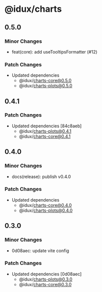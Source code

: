 # @idux/charts

## 0.5.0

### Minor Changes

- feat(core): add useTooltipsFormatter (#12)

### Patch Changes

- Updated dependencies
  - @idux/charts-core@0.5.0
  - @idux/charts-plots@0.5.0

## 0.4.1

### Patch Changes

- Updated dependencies [84c8aeb]
  - @idux/charts-plots@0.4.1
  - @idux/charts-core@0.4.1

## 0.4.0

### Minor Changes

- docs(release): publish v0.4.0

### Patch Changes

- Updated dependencies
  - @idux/charts-core@0.4.0
  - @idux/charts-plots@0.4.0

## 0.3.0

### Minor Changes

- 0d08aec: update vite config

### Patch Changes

- Updated dependencies [0d08aec]
  - @idux/charts-plots@0.3.0
  - @idux/charts-core@0.3.0
